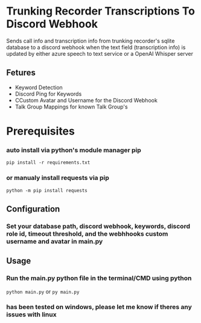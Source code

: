 # Trunking Recorder Transcriptions To Discord Webhook
Sends call info and transcription info from trunking recorder's sqlite database to a discord webhook when the text field (transcription info) is updated by either azure speech to text service or a OpenAI Whisper server

## Fetures 
* Keyword Detection
* Discord Ping for Keywords
* CCustom Avatar and Username for the Discord Webhook
* Talk Group Mappings for known Talk Group's

# Prerequisites
### auto install via python's module manager pip
```pip install -r requirements.txt```
### or manualy install requests via pip
```python -m pip install requests```

## Configuration
### Set your database path, discord webhook, keywords, discord role id, timeout threshold, and the webhhooks custom username and avatar in main.py

## Usage
### Run the main.py python file in the terminal/CMD using python
```python main.py``` or 
```py main.py```

### has been tested on windows, please let me know if theres any issues with linux
